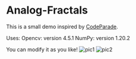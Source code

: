 # Analog-Fractals

This is a small demo inspired by [CodeParade](https://www.youtube.com/watch?v=Pv26QAOcb6Q&ab_channel=CodeParade).

Uses:
Opencv: version 4.5.1
NumPy: version 1.20.2

You can modify it as you like!
![pic1](pic1)
![pic2](pic2)

